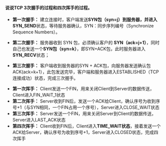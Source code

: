 #### 说说TCP 3次握手的过程和四次挥手的过程。

* **第一次握手：** 建立连接时，客户端发送**SYN包（syn=j）**到服务器，并进入**SYN_SEND**状态，等待服务器确认，SYN：同步序列编号（Synchronize Sequence Numbers）。

* **第二次握手：** 服务器收到 SYN 包，必须确认客户的 **SYN（ack=j+1）**，同时自己也发送一个**SYN包（syn=k）**，即SYN+ACK包，此时服务器进入**SYN_RECV**状态；

* **第三次握手：** 客户端收到服务器的SYN + ACK包，向服务器发送确认包ACK(ack=k+1），此包发送完毕，客户端和服务器进入ESTABLISHED（TCP连接成功）状态，完成三次握手。



- **第一次挥手：** Client发送一个FIN，用来关闭Client到Server的数据传送，Client进入FIN_WAIT_1状态
- **第二次挥手：** Server收到FIN后，发送一个ACK给Client，确认序号为收到序号+1（与SYN相同，一个FIN占用一个序号），Server进入CLOSE_WAIT状态
- **第三次挥手：** Server发送一个FIN，用来关闭Server到Client的数据传送，Server进入LAST_ACK状态
- **第四次挥手：** Client收到FIN后，Client进入**TIME_WAIT状态**，接着发送一个ACK给Server，确认序号为收到序号+1，Server进入CLOSED状态，完成四次挥手